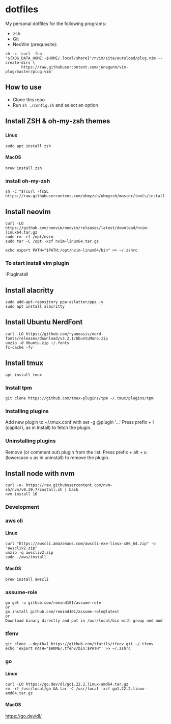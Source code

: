 # dotfiles

My personal dotfiles for the following programs:

- zsh
- Git
- NeoVim (prequesite):

```
sh -c 'curl -fLo "${XDG_DATA_HOME:-$HOME/.local/share}"/nvim/site/autoload/plug.vim --create-dirs \
       https://raw.githubusercontent.com/junegunn/vim-plug/master/plug.vim'
```

## How to use

- Clone this repo
- Run `sh ./config.sh` and select an option

## Install ZSH & oh-my-zsh themes

###
#### Linux
```
sudo apt install zsh
```

#### MacOS
```
brew install zsh
```
### install oh-my-zsh
```
sh -c "$(curl -fsSL https://raw.githubusercontent.com/ohmyzsh/ohmyzsh/master/tools/install.sh)"
```
## Install neovim
```
curl -LO https://github.com/neovim/neovim/releases/latest/download/nvim-linux64.tar.gz
sudo rm -rf /opt/nvim
sudo tar -C /opt -xzf nvim-linux64.tar.gz

echo export PATH="$PATH:/opt/nvim-linux64/bin" >> ~/.zshrc
```
### To start install vim plugin

:PlugInstall

## Install alacritty
```
sudo add-apt-repository ppa:aslatter/ppa -y
sudo apt install alacritty
```
## Install Ubuntu NerdFont
```
curl -LO https://github.com/ryanoasis/nerd-fonts/releases/download/v3.2.1/UbuntuMono.zip
unzip -d Ubuntu.zip ~/.fonts
fc-cache -fv
```
## Install tmux
```
apt install tmux
```
### Install tpm 
```
git clone https://github.com/tmux-plugins/tpm ~/.tmux/plugins/tpm
```
### Installing plugins
Add new plugin to ~/.tmux.conf with set -g @plugin '...'
Press prefix + I (capital i, as in Install) to fetch the plugin.
### Uninstalling plugins
Remove (or comment out) plugin from the list.
Press prefix + alt + u (lowercase u as in uninstall) to remove the plugin.

## Install node with nvm
```
curl -o- https://raw.githubusercontent.com/nvm-sh/nvm/v0.39.7/install.sh | bash
nvm install 16
```
### Development

### aws cli
#### Linux
```
curl "https://awscli.amazonaws.com/awscli-exe-linux-x86_64.zip" -o "awscliv2.zip"
unzip -q awscliv2.zip
sudo ./aws/install
```
#### MacOS
```
brew install awscli
```
### assume-role
```
go get -u github.com/remind101/assume-role
or
go install github.com/remind101/assume-role@latest
or
Download binary directly and put in /usr/local/bin with group and mod
```
### tfenv
```
git clone --depth=1 https://github.com/tfutils/tfenv.git ~/.tfenv
echo 'export PATH="$HOME/.tfenv/bin:$PATH"' >> ~/.zshrc
```
### go
#### Linux
```
curl -LO https://go.dev/dl/go1.22.2.linux-amd64.tar.gz
rm -rf /usr/local/go && tar -C /usr/local -xzf go1.22.2.linux-amd64.tar.gz
```
#### MacOS
https://go.dev/dl/
